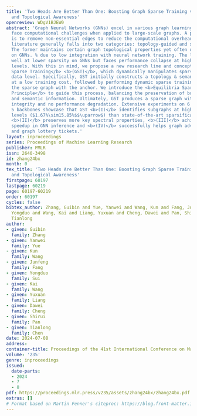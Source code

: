 ```yaml
---
title: 'Two Heads Are Better Than One: Boosting Graph Sparse Training via Semantic
  and Topological Awareness'
openreview: WDgV1BJEW0
abstract: 'Graph Neural Networks (GNNs) excel in various graph learning tasks but
  face computational challenges when applied to large-scale graphs. A promising solution
  is to remove non-essential edges to reduce the computational overheads in GNN. Previous
  literature generally falls into two categories: topology-guided and semantic-guided.
  The former maintains certain graph topological properties yet often underperforms
  on GNNs. % due to low integration with neural network training. The latter performs
  well at lower sparsity on GNNs but faces performance collapse at higher sparsity
  levels. With this in mind, we propose a new research line and concept termed <b>Graph
  Sparse Training</b> <b>(GST)</b>, which dynamically manipulates sparsity at the
  data level. Specifically, GST initially constructs a topology & semantic anchor
  at a low training cost, followed by performing dynamic sparse training to align
  the sparse graph with the anchor. We introduce the <b>Equilibria Sparsification
  Principle</b> to guide this process, balancing the preservation of both topological
  and semantic information. Ultimately, GST produces a sparse graph with maximum topological
  integrity and no performance degradation. Extensive experiments on 6 datasets and
  5 backbones showcase that GST <b>(I)</b> identifies subgraphs at higher graph sparsity
  levels ($1.67%\sim15.85%$$\uparrow$) than state-of-the-art sparsification methods,
  <b>(II)</b> preserves more key spectral properties, <b>(III)</b> achieves $1.27-3.42\times$
  speedup in GNN inference and <b>(IV)</b> successfully helps graph adversarial defense
  and graph lottery tickets.'
layout: inproceedings
series: Proceedings of Machine Learning Research
publisher: PMLR
issn: 2640-3498
id: zhang24bx
month: 0
tex_title: 'Two Heads Are Better Than One: Boosting Graph Sparse Training via Semantic
  and Topological Awareness'
firstpage: 60197
lastpage: 60219
page: 60197-60219
order: 60197
cycles: false
bibtex_author: Zhang, Guibin and Yue, Yanwei and Wang, Kun and Fang, Junfeng and Sui,
  Yongduo and Wang, Kai and Liang, Yuxuan and Cheng, Dawei and Pan, Shirui and Chen,
  Tianlong
author:
- given: Guibin
  family: Zhang
- given: Yanwei
  family: Yue
- given: Kun
  family: Wang
- given: Junfeng
  family: Fang
- given: Yongduo
  family: Sui
- given: Kai
  family: Wang
- given: Yuxuan
  family: Liang
- given: Dawei
  family: Cheng
- given: Shirui
  family: Pan
- given: Tianlong
  family: Chen
date: 2024-07-08
address:
container-title: Proceedings of the 41st International Conference on Machine Learning
volume: '235'
genre: inproceedings
issued:
  date-parts:
  - 2024
  - 7
  - 8
pdf: https://proceedings.mlr.press/v235/assets/zhang24bx/zhang24bx.pdf
extras: []
# Format based on Martin Fenner's citeproc: https://blog.front-matter.io/posts/citeproc-yaml-for-bibliographies/
---
```

